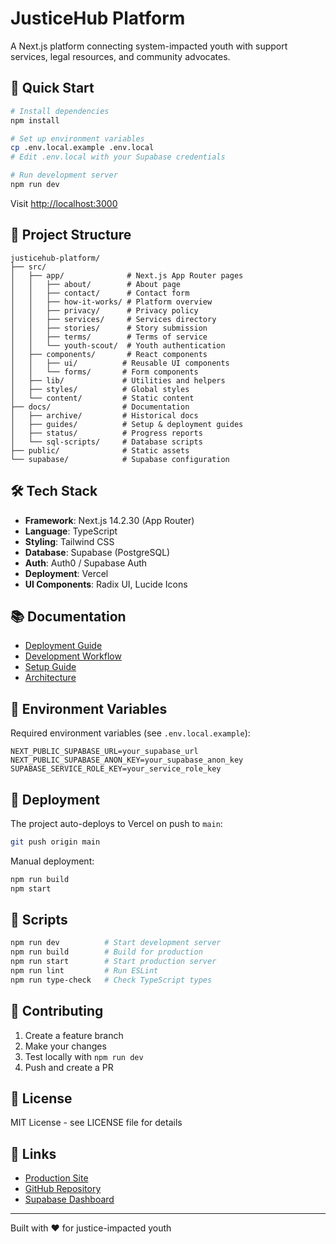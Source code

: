 # JusticeHub Platform

A Next.js platform connecting system-impacted youth with support services, legal resources, and community advocates.

## 🚀 Quick Start

```bash
# Install dependencies
npm install

# Set up environment variables
cp .env.local.example .env.local
# Edit .env.local with your Supabase credentials

# Run development server
npm run dev
```

Visit [http://localhost:3000](http://localhost:3000)

## 📁 Project Structure

```
justicehub-platform/
├── src/
│   ├── app/              # Next.js App Router pages
│   │   ├── about/        # About page
│   │   ├── contact/      # Contact form
│   │   ├── how-it-works/ # Platform overview
│   │   ├── privacy/      # Privacy policy
│   │   ├── services/     # Services directory
│   │   ├── stories/      # Story submission
│   │   ├── terms/        # Terms of service
│   │   └── youth-scout/  # Youth authentication
│   ├── components/       # React components
│   │   ├── ui/          # Reusable UI components
│   │   └── forms/       # Form components
│   ├── lib/             # Utilities and helpers
│   ├── styles/          # Global styles
│   └── content/         # Static content
├── docs/                # Documentation
│   ├── archive/         # Historical docs
│   ├── guides/          # Setup & deployment guides
│   ├── status/          # Progress reports
│   └── sql-scripts/     # Database scripts
├── public/              # Static assets
└── supabase/            # Supabase configuration

```

## 🛠️ Tech Stack

- **Framework**: Next.js 14.2.30 (App Router)
- **Language**: TypeScript
- **Styling**: Tailwind CSS
- **Database**: Supabase (PostgreSQL)
- **Auth**: Auth0 / Supabase Auth
- **Deployment**: Vercel
- **UI Components**: Radix UI, Lucide Icons

## 📚 Documentation

- [Deployment Guide](docs/guides/DEPLOYMENT_GUIDE.md)
- [Development Workflow](docs/guides/DEVELOPMENT_WORKFLOW.md)
- [Setup Guide](docs/guides/SETUP_GUIDE.md)
- [Architecture](docs/archive/JusticeHub-Technical-Architecture.md)

## 🔑 Environment Variables

Required environment variables (see `.env.local.example`):

```env
NEXT_PUBLIC_SUPABASE_URL=your_supabase_url
NEXT_PUBLIC_SUPABASE_ANON_KEY=your_supabase_anon_key
SUPABASE_SERVICE_ROLE_KEY=your_service_role_key
```

## 🚢 Deployment

The project auto-deploys to Vercel on push to `main`:

```bash
git push origin main
```

Manual deployment:
```bash
npm run build
npm start
```

## 📝 Scripts

```bash
npm run dev          # Start development server
npm run build        # Build for production
npm run start        # Start production server
npm run lint         # Run ESLint
npm run type-check   # Check TypeScript types
```

## 🤝 Contributing

1. Create a feature branch
2. Make your changes
3. Test locally with `npm run dev`
4. Push and create a PR

## 📄 License

MIT License - see LICENSE file for details

## 🔗 Links

- [Production Site](https://justicehub.vercel.app)
- [GitHub Repository](https://github.com/Acurioustractor/justicehub-platform)
- [Supabase Dashboard](https://supabase.com/dashboard)

---

Built with ❤️ for justice-impacted youth

